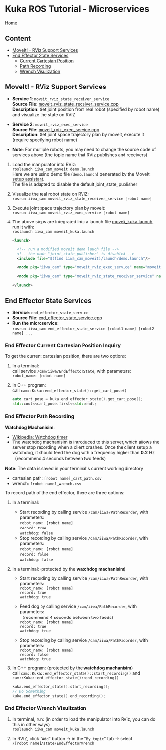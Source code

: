 # Kuka ROS Tutorial - Microservices

[Home](../README.md)

## Content
- [MoveIt! - RViz Support Services](#moveit---rviz-support-services)
- [End Effector State Services ](#end-effector-state-services)
    - [Current Cartesian Position](#end-effector-current-cartesian-position-inquiry)
    - [Path Recording](#end-effector-path-recording)
    - [Wrench Visulization](#end-effector-wrench-visulization)


## MoveIt! - RViz Support Services

 - **Service 1**: `moveit_rviz_state_receiver_service`  
   **Source File**: [moveit_rviz_state_receiver_service.cpp](../src/utilities/moveit_rviz_state_receiver_service.cpp)  
   **Description**: Get joint position from real robot (specified by robot name) and visualize the state on RVIZ

 - **Service 2**: `moveit_rviz_exec_service`  
   **Source File**: [moveit_rviz_exec_service.cpp](../src/utilities/moveit_rviz_exec_service.cpp)  
   **Description**: Get joint space trajectory plan by moveit, execute it (require specifying robot name)


-  **Note**: For multiple robots, you may need to change the source code of services above (the topic name that RViz publishes and receivers)

  1. Load the manipulator into RViz:   
    `roslaunch iiwa_cam_moveit demo.launch`  
    Here we are using demo file (`demo.launch`) generated by the [MoveIt setup assistant](http://docs.ros.org/en/kinetic/api/moveit_tutorials/html/doc/setup_assistant/setup_assistant_tutorial.html).   
    The  file is adapted to disable the default joint_state_publisher

  1. Visualize the real robot state on RVIZ:   
    `rosrun iiwa_cam moveit_rviz_state_receiver_service [robot name]`  

  1. Execute joint space trajectory plan by moveit:  
    `rosrun iiwa_cam moveit_rviz_exec_service [robot name]` 

  1. The above steps are integrated into a launch file [moveit_kuka.launch](../launch/moveit_kuka.launch), run it with:  
    `roslaunch iiwa_cam moveit_kuka.launch`

      ```xml
      <launch>

        <!-- run a modified moveit demo lauch file -->
        <!-- the node "joint_state_publisher" is disabled -->
        <include file="$(find iiwa_cam_moveit)/launch/demo.launch"/>

        <node pkg="iiwa_cam" type="moveit_rviz_exec_service" name="moveit_rviz_exec_service" output="screen"/>
      
        <node pkg="iiwa_cam" type="moveit_rviz_state_receiver_service" name="moveit_rviz_state_receiver_service" output="screen"/>

      </launch>

      ```


## End Effector State Services 

 - **Service**: `end_effector_state_service`  
 - **Source File**: [end_effector_state_service.cpp](../src/utilities/end_effector_state_service.cpp)  
 - **Run the microservice**:  
    `rosrun iiwa_cam end_effector_state_service [robot1 name] [robot2 name] ...`  

 ### End Effector Current Cartesian Position Inquiry
 To get the current cartesian position, there are two options:

  1. In a terminal:  
    call service `/cam/iiwa/EndEffectorState`, with parameters:   
    `robot_name: [robot name]`  

  1. In C++ program:  
    call `cam::Kuka::end_effector_state()::get_cart_pose()` 
      ```cpp
      auto cart_pose = kuka.end_effector_state().get_cart_pose();
      std::cout<<cart_pose.first<<std::endl;
      ```

### End Effector Path Recording

  **Watchdog Machanisim**:  
  - [Wikipedia: Watchdog timer](https://en.wikipedia.org/wiki/Watchdog_timer)
  - The watchdog machanisim is introduced to this server, which allows the server stop recording when a client crashes. Once the client setup a watchdog, it should feed the dog with a frequency higher than **0.2** Hz （recommend 4 seconds between two feeds)

  **Note**: The data is saved in your terminal's current working directory  
  - cartesian path: `[robot name]_cart_path.csv`  
  - wrench: `[robot name]_wrench.csv`  

  To record path of the end effector, there are three options:
  
  1.  In a terminal:
      - Start recording by calling service `/cam/iiwa/PathRecorder`, with parameters:   
      `robot_name: [robot name]`  
      `record: true`  
      `watchdog: false`
      - Stop recording by calling service `/cam/iiwa/PathRecorder`, with parameters:   
      `robot_name: [robot name]`  
      `record: false`  
      `watchdog: false`  

  1. In a terminal: (protected by the **watchdog machanisim**)  
      - Start recording by calling service `/cam/iiwa/PathRecorder`, with parameters:   
      `robot_name: [robot name]`  
      `record: true`  
      `watchdog: true`

      - Feed dog by calling service `/cam/iiwa/PathRecorder`, with parameters:  
      （recommend 4 seconds between two feeds)  
      `robot_name: [robot name]`  
      `record: true`  
      `watchdog: true`

      - Stop recording by calling service `/cam/iiwa/PathRecorder`, with parameters:   
      `robot_name: [robot name]`  
      `record: false`  
      `watchdog: true`  

  1.  In C++ program: (protected by the **watchdog machanisim**)  
    call `cam::Kuka::end_effector_state()::start_recording()` and `cam::Kuka::end_effector_state()::end_recording()`
      ```cpp
      kuka.end_effector_state().start_recording();
      // Do Something
      kuka.end_effector_state().end_recording();
      ```
    

### End Effector Wrench Visulization


  1. In terminal, run: (in order to load the manipulator into RViz, you can do this in other ways)  
    `roslaunch iiwa_cam moveit_kuka.launch`  


  1. In RVIZ, click "`Add`" button -> in the "`By topic`" tab -> select  
  `/[robot name]/state/EndEffectorWrench`













